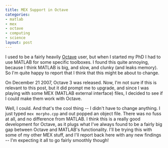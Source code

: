 ```yaml
--- 
title: MEX Support in Octave
categories: 
- matlab
- mex
- octave
- computing
- science
layout: post
---
```

I used to be a fairly heavily [Octave](http://www.octave.org/ "Octave") user,
but when I started my PhD I had to use MATLAB for some specific toolboxes. I
found this quite annoying, because I think MATLAB is big, and slow, and clunky
(and leaks memory). So I'm quite happy to report that I think that this might
be about to change.

On December 21 2007, Octave 3 was released. Now, I'm not sure if this is
relevant to this post, but it did prompt me to upgrade, and since I was
playing with some MEX (MATLAB external interface) files, I decided to see if I
could make them work with Octave.

Well, I could. And that's the cool thing -- I didn't have to change anything.
I just typed `mex morpho.cpp` and out popped an object file. There was no fuss
at all, and no difference from MATLAB. I think this is a really good
development for Octave, as it plugs what I've always found to be a fairly big
gap between Octave and MATLAB's functionality. I'll be trying this with some
of my other MEX stuff, and I'll report back here with any new findings -- I'm
expecting it all to go fairly smoothly though!
